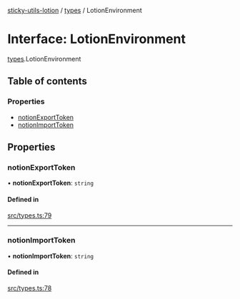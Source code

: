 [sticky-utils-lotion](../README.md) / [types](../modules/types.md) / LotionEnvironment

# Interface: LotionEnvironment

[types](../modules/types.md).LotionEnvironment

## Table of contents

### Properties

- [notionExportToken](types.LotionEnvironment.md#notionexporttoken)
- [notionImportToken](types.LotionEnvironment.md#notionimporttoken)

## Properties

### notionExportToken

• **notionExportToken**: `string`

#### Defined in

[src/types.ts:79](https://github.com/sticky/sticky-utils-lotion/blob/0fd9242/src/types.ts#L79)

___

### notionImportToken

• **notionImportToken**: `string`

#### Defined in

[src/types.ts:78](https://github.com/sticky/sticky-utils-lotion/blob/0fd9242/src/types.ts#L78)
